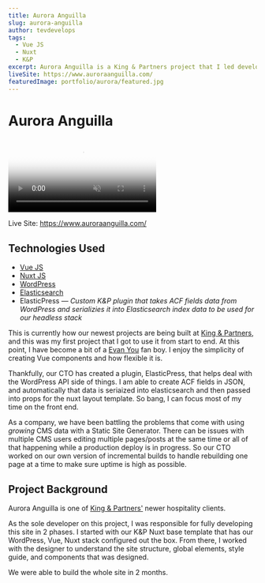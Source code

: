 ```yaml
---
title: Aurora Anguilla
slug: aurora-anguilla
author: tevdevelops
tags:
  - Vue JS
  - Nuxt
  - K&P
excerpt: Aurora Anguilla is a King & Partners project that I led development on. The site is Vue JS, Nuxt, and Wordpress headless build.
liveSite: https://www.auroraanguilla.com/
featuredImage: portfolio/aurora/featured.jpg
---
```


# Aurora Anguilla

<video class="portfolio__video" poster="aurora/aurora-site-scroll-poster.jpg" muted playsinline loop autoplay>
  <source src="aurora/aurora-site-scroll.mp4" type="video/mp4">
</video>

Live Site: https://www.auroraanguilla.com/

## Technologies Used
- [Vue JS](https://vuejs.org/)
- [Nuxt JS](https://nextjs.org/)
- [WordPress](https://wordpress.org/)
- [Elasticsearch](https://www.elastic.co/)
- ElasticPress — *Custom K&P plugin that takes ACF fields data from WordPress and serializies it into Elasticsearch index data to be used for our headless stack*

This is currently how our newest projects are being built at [King & Partners](https://www.kingandpartners.com/work/aurora-anguilla/), and this was my first project that I got to use it from start to end. At this point, I have become a bit of a [Evan You](https://twitter.com/youyuxi) fan boy. I enjoy the simplicity of creating Vue components and how flexible it is. 

Thankfully, our CTO has created a plugin, ElasticPress, that helps deal with the WordPress API side of things. I am able to create ACF fields in JSON, and automatically that data is seriaized into elasticsearch and then passed into props for the nuxt layout template. So bang, I can focus most of my time on the front end.

As a company, we have been battling the problems that come with using *growing* CMS data  with a Static Site Generator. There can be issues with multiple CMS users editing multiple pages/posts at the same time or all of that happening while a production deploy is in progress. So our CTO worked on our own version of incremental builds to handle rebuilding one page at a time to make sure uptime is high as possible. 

## Project Background
Aurora Anguilla is one of [King & Partners'](https://www.kingandpartners.com/work/aurora-anguilla/) newer hospitality clients. 

As the sole developer on this project, I was responsible for fully developing this site in 2 phases. I started with our K&P Nuxt base template that has our WordPress, Vue, Nuxt stack configured out the box. From there, I worked with the designer to understand the site structure, global elements, style guide, and components that was designed.

We were able to build the whole site in 2 months. 